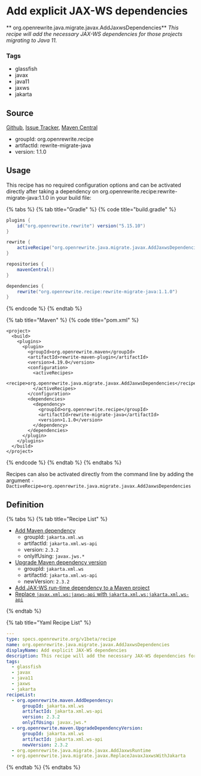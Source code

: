 # Add explicit JAX-WS dependencies

** org.openrewrite.java.migrate.javax.AddJaxwsDependencies**
_This recipe will add the necessary JAX-WS dependencies for those projects migrating to Java 11._

### Tags

* glassfish
* javax
* java11
* jaxws
* jakarta

## Source

[Github](https://github.com/openrewrite/rewrite-migrate-java), [Issue Tracker](https://github.com/openrewrite/rewrite-migrate-java/issues), [Maven Central](https://search.maven.org/artifact/org.openrewrite.recipe/rewrite-migrate-java/1.1.0/jar)

* groupId: org.openrewrite.recipe
* artifactId: rewrite-migrate-java
* version: 1.1.0


## Usage

This recipe has no required configuration options and can be activated directly after taking a dependency on org.openrewrite.recipe:rewrite-migrate-java:1.1.0 in your build file:

{% tabs %}
{% tab title="Gradle" %}
{% code title="build.gradle" %}
```groovy
plugins {
    id("org.openrewrite.rewrite") version("5.15.10")
}

rewrite {
    activeRecipe("org.openrewrite.java.migrate.javax.AddJaxwsDependencies")
}

repositories {
    mavenCentral()
}

dependencies {
    rewrite("org.openrewrite.recipe:rewrite-migrate-java:1.1.0")
}
```
{% endcode %}
{% endtab %}

{% tab title="Maven" %}
{% code title="pom.xml" %}
```markup
<project>
  <build>
    <plugins>
      <plugin>
        <groupId>org.openrewrite.maven</groupId>
        <artifactId>rewrite-maven-plugin</artifactId>
        <version>4.19.0</version>
        <configuration>
          <activeRecipes>
            <recipe>org.openrewrite.java.migrate.javax.AddJaxwsDependencies</recipe>
          </activeRecipes>
        </configuration>
        <dependencies>
          <dependency>
            <groupId>org.openrewrite.recipe</groupId>
            <artifactId>rewrite-migrate-java</artifactId>
            <version>1.1.0</version>
          </dependency>
        </dependencies>
      </plugin>
    </plugins>
  </build>
</project>
```
{% endcode %}
{% endtab %}
{% endtabs %}

Recipes can also be activated directly from the command line by adding the argument `-DactiveRecipe=org.openrewrite.java.migrate.javax.AddJaxwsDependencies`

## Definition

{% tabs %}
{% tab title="Recipe List" %}
* [Add Maven dependency](../../../maven/adddependency.md)
  * groupId: `jakarta.xml.ws`
  * artifactId: `jakarta.xml.ws-api`
  * version: `2.3.2`
  * onlyIfUsing: `javax.jws.*`
* [Upgrade Maven dependency version](../../../maven/upgradedependencyversion.md)
  * groupId: `jakarta.xml.ws`
  * artifactId: `jakarta.xml.ws-api`
  * newVersion: `2.3.2`
* [Add JAX-WS run-time dependency to a Maven project](../../../java/migrate/javax/addjaxwsruntime.md)
* [Replace `javax.xml.ws:jaxws-api` with `jakarta.xml.ws:jakarta.xml.ws-api`](../../../java/migrate/javax/replacejavaxjaxwswithjakarta.md)

{% endtab %}

{% tab title="Yaml Recipe List" %}
```yaml
---
type: specs.openrewrite.org/v1beta/recipe
name: org.openrewrite.java.migrate.javax.AddJaxwsDependencies
displayName: Add explicit JAX-WS dependencies
description: This recipe will add the necessary JAX-WS dependencies for those projects migrating to Java 11.
tags:
  - glassfish
  - javax
  - java11
  - jaxws
  - jakarta
recipeList:
  - org.openrewrite.maven.AddDependency:
      groupId: jakarta.xml.ws
      artifactId: jakarta.xml.ws-api
      version: 2.3.2
      onlyIfUsing: javax.jws.*
  - org.openrewrite.maven.UpgradeDependencyVersion:
      groupId: jakarta.xml.ws
      artifactId: jakarta.xml.ws-api
      newVersion: 2.3.2
  - org.openrewrite.java.migrate.javax.AddJaxwsRuntime
  - org.openrewrite.java.migrate.javax.ReplaceJavaxJaxwsWithJakarta

```
{% endtab %}
{% endtabs %}
